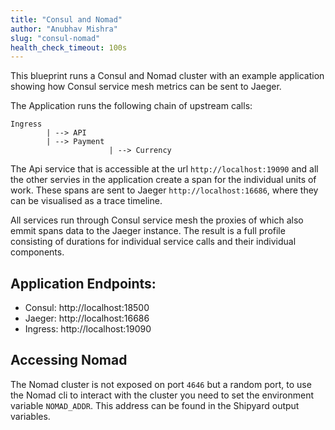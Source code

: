 ```yaml
---
title: "Consul and Nomad"
author: "Anubhav Mishra"
slug: "consul-nomad"
health_check_timeout: 100s
---
```


This blueprint runs a Consul and Nomad cluster with an example application showing how Consul service mesh metrics
can be sent to Jaeger.

The Application runs the following chain of upstream calls:

```
Ingress 
        | --> API
        | --> Payment 
                      | --> Currency
```

The Api service that is accessible at the url `http://localhost:19090` and all the other servies in the application
create a span for the individual units of work. These spans are sent to Jaeger `http://localhost:16686`, where they can be visualised as a
trace timeline.

All services run through Consul service mesh the proxies of which also emmit spans data to the Jaeger instance. The result is a full
profile consisting of durations for individual service calls and their individual components. 

## Application Endpoints:
* Consul:   http://localhost:18500
* Jaeger:   http://localhost:16686
* Ingress:  http://localhost:19090

## Accessing Nomad
The Nomad cluster is not exposed on port `4646` but a random port, to use the Nomad
cli to interact with the cluster you need to set the environment variable `NOMAD_ADDR`.
This address can be found in the Shipyard output variables. 

